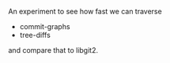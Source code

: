 An experiment to see how fast we can traverse

* commit-graphs
* tree-diffs

and compare that to libgit2.
